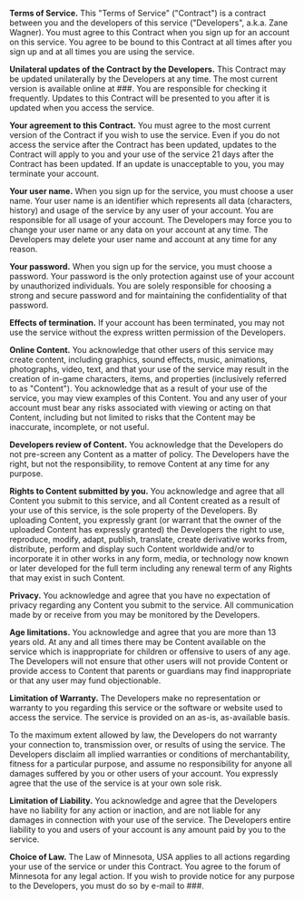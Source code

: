 <b>Terms of Service.</b>
This "Terms of Service" ("Contract") is a contract between you and the developers of this service ("Developers", a.k.a. Zane Wagner). You must agree to this Contract when you sign up for an account on this service. You agree to be bound to this Contract at all times after you sign up and at all times you are using the service.

<b>Unilateral updates of the Contract by the Developers.</b>
This Contract may be updated unilaterally by the Developers at any time. The most current version is available online at ###. You are responsible for checking it frequently. Updates to this Contract will be presented to you after it is updated when you access the service.

<b>Your agreement to this Contract.</b>
You must agree to the most current version of the Contract if you wish to use the service. Even if you do not access the service after the Contract has been updated, updates to the Contract will apply to you and your use of the service 21 days after the Contract has been updated. If an update is unacceptable to you, you may terminate your account.

<b>Your user name.</b>
When you sign up for the service, you must choose a user name. Your user name is an identifier which represents all data (characters, history) and usage of the service by any user of your account. You are responsible for all usage of your account. The Developers may force you to change your user name or any data on your account at any time. The Developers may delete your user name and account at any time for any reason.

<b>Your password.</b>
When you sign up for the service, you must choose a password. Your password is the only protection against use of your account by unauthorized individuals. You are solely responsible for choosing a strong and secure password and for maintaining the confidentiality of that password.

<b>Effects of termination.</b>
If your account has been terminated, you may not use the service without the express written permission of the Developers.

<b>Online Content.</b>
You acknowledge that other users of this service may create content, including graphics, sound effects, music, animations, photographs, video, text, and that your use of the service may result in the creation of in-game characters, items, and properties (inclusively referred to as "Content"). You acknowledge that as a result of your use of the service, you may view examples of this Content. You and any user of your account must bear any risks associated with viewing or acting on that Content, including but not limited to risks that the Content may be inaccurate, incomplete, or not useful.

<b>Developers review of Content.</b>
You acknowledge that the Developers do not pre-screen any Content as a matter of policy. The Developers have the right, but not the responsibility, to remove Content at any time for any purpose.

<b>Rights to Content submitted by you.</b>
You acknowledge and agree that all Content you submit to this service, and all Content created as a result of your use of this service, is the sole property of the Developers. By uploading Content, you expressly grant (or warrant that the owner of the uploaded Content has expressly granted) the Developers the right to use, reproduce, modify, adapt, publish, translate, create derivative works from, distribute, perform and display such Content worldwide and/or to incorporate it in other works in any form, media, or technology now known or later developed for the full term including any renewal term of any Rights that may exist in such Content.

<b>Privacy.</b>
You acknowledge and agree that you have no expectation of privacy regarding any Content you submit to the service. All communication made by or receive from you may be monitored by the Developers.

<b>Age limitations.</b>
You acknowledge and agree that you are more than 13 years old. At any and all times there may be Content available on the service which is inappropriate for children or offensive to users of any age. The Developers will not ensure that other users will not provide Content or provide access to Content that parents or guardians may find inappropriate or that any user may fund objectionable.

<b>Limitation of Warranty.</b>
The Developers make no representation or warranty to you regarding this service or the software or website used to access the service. The service is provided on an as-is, as-available basis.

To the maximum extent allowed by law, the Developers do not warranty your connection to, transmission over, or results of using the service. The Developers disclaim all implied warranties or conditions of merchantability, fitness for a particular purpose, and assume no responsibility for anyone all damages suffered by you or other users of your account. You expressly agree that the use of the service is at your own sole risk.

<b>Limitation of Liability.</b>
You acknowledge and agree that the Developers have no liability for any action or inaction, and are not liable for any damages in connection with your use of the service. The Developers entire liability to you and users of your account is any amount paid by you to the service.

<b>Choice of Law.</b>
The Law of Minnesota, USA applies to all actions regarding your use of the service or under this Contract. You agree to the forum of Minnesota for any legal action. If you wish to provide notice for any purpose to the Developers, you must do so by e-mail to ###.
